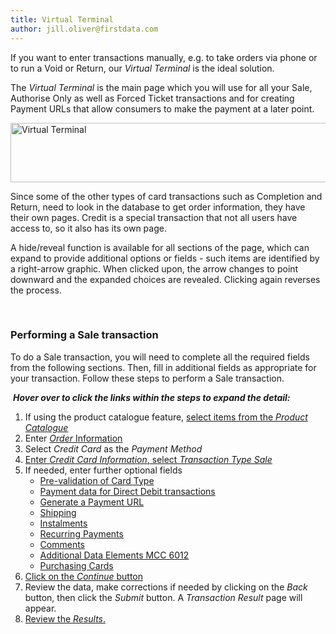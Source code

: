 ```yaml
---
title: Virtual Terminal
author: jill.oliver@firstdata.com
---
```


If you want to enter transactions manually, e.g. to take orders via phone or to run a Void or Return, our _Virtual Terminal_ is the ideal solution.

<span>The <em>Virtual Terminal</em> is the main page which you will use for all your Sale, Authorise Only as well as Forced Ticket transactions and for creating Payment URLs that allow consumers to make the payment at a later point.</span>

<img alt="Virtual Terminal" data-align="center" data-entity-type="file" data-entity-uuid="81c50481-f29d-4afd-91d8-d61161f32bd7" height="95" src="/sites/default/files/inline-images/Virtual%20Terminal.png" width="586" /> 

<span>Since some of the other types of card transactions such as Completion and Return, need to look in the database to get order information, they have their own pages. Credit is a special transaction that not all users have access to, so it also has its own page.</span>

<span>A hide/reveal function is available for all sections of the page, which can expand to provide additional options or fields - such items are identified by a right-arrow graphic. When clicked upon, the arrow changes to point downward and the expanded choices are revealed. Clicking again reverses the process.</span>

&nbsp;

### <span>Performing a Sale transaction</span>

<span>To do a Sale transaction, you will need to complete all the required fields from the following sections. Then, fill in additional fields as appropriate for your transaction. Follow these steps to perform a Sale transaction.</span>

<span>&nbsp;<strong><em>Hover over to click the links within the steps to&nbsp;expand the detail:</em></strong></span>

  1. <span><span><span>If using the product catalogue feature, <a href="http://test-ndpfdc.pantheonsite.io/org/gateway/node/140">select items from the <em>Product Catalogue</em></a></span></span></span>
  2. <span><span><span>Enter <a href="http://test-ndpfdc.pantheonsite.io/org/gateway/node/141"><em>Order</em> Information</a></span></span></span>
  3. <span><span><span>Select <em>Credit Card</em> as the <em>Payment Method</em></span></span></span>
  4. [<span><span><span>Enter <em>Credit Card Information</em>, select <em>Transaction Type Sale</em></span></span></span>][1]
  5. <span><span><span>If needed, enter further optional fields</span></span></span> 
      * [<span>Pre-validation of Card Type</span>][2]
      * [<span><span>Payment data for Direct Debit transactions</span></span>][3]
      * [<span>Generate a Payment URL</span>][4]
      * [<span>Shipping</span>][5]
      * [<span>Instalments</span>][6]
      * [<span>Recurring Payments</span>][7]
      * [<span>Comments</span>][8]
      * [<span>Additional Data Elements MCC 6012</span>][9]
      * [<span>Purchasing Cards</span>][10]
  6. [<span><span><span>Click on the <em>Continue</em> button</span></span></span>][11]
  7. <span><span><span>Review the data, make corrections if needed by clicking on the <em>Back</em> button, then click the <em>Submit</em> button. A <em>Transaction Result</em> page will appear.</span></span></span>
  8. [<span><span><span>Review the <em>Results</em>.</span></span></span>][12]

&nbsp;

 [1]: http://test-ndpfdc.pantheonsite.io/org/gateway/node/142
 [2]: http://test-ndpfdc.pantheonsite.io/org/gateway/node/146
 [3]: http://test-ndpfdc.pantheonsite.io/org/gateway/node/147
 [4]: http://test-ndpfdc.pantheonsite.io/org/gateway/node/148
 [5]: http://test-ndpfdc.pantheonsite.io/org/gateway/node/149
 [6]: http://test-ndpfdc.pantheonsite.io/org/gateway/node/150
 [7]: http://test-ndpfdc.pantheonsite.io/org/gateway/node/151
 [8]: http://test-ndpfdc.pantheonsite.io/org/gateway/node/152
 [9]: http://test-ndpfdc.pantheonsite.io/org/gateway/node/153
 [10]: http://test-ndpfdc.pantheonsite.io/org/gateway/node/155
 [11]: http://test-ndpfdc.pantheonsite.io/org/gateway/node/144
 [12]: http://test-ndpfdc.pantheonsite.io/org/gateway/node/145
